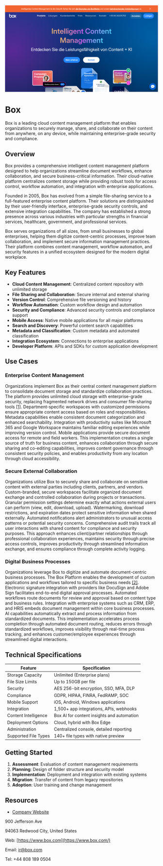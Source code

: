 ![Box](assets\box.png)

# Box

Box is a leading cloud content management platform that enables organizations to securely manage, share, and collaborate on their content from anywhere, on any device, while maintaining enterprise-grade security and compliance.

## Overview

Box provides a comprehensive intelligent content management platform designed to help organizations streamline document workflows, enhance collaboration, and secure business-critical information. Their cloud-native platform centralizes content storage while providing robust tools for access control, workflow automation, and integration with enterprise applications.

Founded in 2005, Box has evolved from a simple file-sharing service to a full-featured enterprise content platform. Their solutions are distinguished by their user-friendly interface, enterprise-grade security controls, and extensive integration capabilities. The company has established a strong presence across various industries with particular strengths in financial services, healthcare, government, and professional services.

Box serves organizations of all sizes, from small businesses to global enterprises, helping them digitize content-centric processes, improve team collaboration, and implement secure information management practices. Their platform combines content management, workflow automation, and security features in a unified ecosystem designed for the modern digital workplace.

## Key Features

- **Cloud Content Management**: Centralized content repository with unlimited storage
- **File Sharing and Collaboration**: Secure internal and external sharing
- **Version Control**: Comprehensive file versioning and history
- **Workflow Automation**: Custom workflow design and automation
- **Security and Compliance**: Advanced security controls and compliance support
- **Mobile Access**: Native mobile applications for all major platforms
- **Search and Discovery**: Powerful content search capabilities
- **Metadata and Classification**: Custom metadata and automated classification
- **Integration Ecosystem**: Connections to enterprise applications
- **Developer Platform**: APIs and SDKs for custom application development

## Use Cases

### Enterprise Content Management

Organizations implement Box as their central content management platform to consolidate document storage and standardize collaboration practices. The platform provides unlimited cloud storage with enterprise-grade security, replacing fragmented network drives and consumer file-sharing tools [[1]](https://www.box.com/overview). Department-specific workspaces with customized permissions ensure appropriate content access based on roles and responsibilities. Metadata capabilities enable consistent document categorization and enhanced searchability. Integration with productivity suites like Microsoft 365 and Google Workspace maintains familiar editing experiences while improving version control. Mobile applications provide secure document access for remote and field workers. This implementation creates a single source of truth for business content, enhances collaboration through secure sharing and co-editing capabilities, improves content governance through consistent security policies, and enables productivity from any location through cloud accessibility.

### Secure External Collaboration

Organizations utilize Box to securely share and collaborate on sensitive content with external parties including clients, partners, and vendors. Custom-branded, secure workspaces facilitate organized document exchange and controlled collaboration during projects or transactions. Granular permission settings determine exactly what actions external users can perform (view, edit, download, upload). Watermarking, download restrictions, and expiration dates protect sensitive information when shared externally. Automated notifications alert administrators to unusual access patterns or potential security concerns. Comprehensive audit trails track all user interactions with shared content for compliance and security purposes. This approach enhances client/partner relationships through professional collaboration experiences, maintains security through precise access controls, improves productivity through streamlined information exchange, and ensures compliance through complete activity logging.

### Digital Business Processes

Organizations leverage Box to digitize and automate document-centric business processes. The Box Platform enables the development of custom applications and workflows tailored to specific business needs [[2]](https://www.boxinvestorrelations.com/news-and-media/news/press-release-details/2016/Box-Platform-Helps-Developers-and-Customers-Accelerate-Digital-Business/default.aspx). Electronic signature integration with providers like DocuSign and Adobe Sign facilitates end-to-end digital approval processes. Automated workflows route documents for review and approval based on content type and business rules. Integration with enterprise systems such as CRM, ERP, and HRIS embeds document management within core business processes. AI capabilities automatically extract and process information from standardized documents. This implementation accelerates process completion through automated document routing, reduces errors through standardized workflows, improves visibility through real-time process tracking, and enhances customer/employee experiences through streamlined digital interactions.

## Technical Specifications

| Feature | Specification |
|---------|---------------|
| Storage Capacity | Unlimited (Enterprise plans) |
| File Size Limits | Up to 150GB per file |
| Security | AES 256-bit encryption, SSO, MFA, DLP |
| Compliance | GDPR, HIPAA, FINRA, FedRAMP, SOC |
| Mobile Support | iOS, Android, Windows applications |
| Integration | 1,500+ app integrations, APIs, webhooks |
| Content Intelligence | Box AI for content insights and automation |
| Deployment Options | Cloud, hybrid with Box Edge |
| Administration | Centralized console, detailed reporting |
| Supported File Types | 140+ file types with native preview |

## Getting Started

1. **Assessment**: Evaluation of content management requirements
2. **Planning**: Design of folder structure and security model
3. **Implementation**: Deployment and integration with existing systems
4. **Migration**: Transfer of content from legacy repositories
5. **Adoption**: User training and change management

## Resources

- [Company Website](https://www.box.com/)

900 Jefferson Ave

94063 Redwood City, United States

Web: [https://www.box.com](https://www.box.com/)

Email: ir@box.com

Tel: +44 808 189 0504
